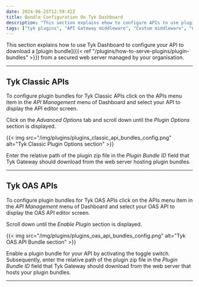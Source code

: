 ```yaml
---
date: 2024-06-25T12:59:42Z
title: Bundle Configuration On Tyk Dashboard
description: "This section explains ehow to configure APIs to use plugin bundles deployed on a remote web server"
tags: ["tyk plugins", "API Gateway middleware", "Custom middleware", "Custom API request"]
---
```


This section explains how to use Tyk Dashboard to configure your API to download a [plugin bundle]({{< ref "/plugins/how-to-serve-plugins/plugin-bundles" >}}) from a secured web server managed by your organisation.

---

## Tyk Classic APIs

To configure plugin bundles for Tyk Classic APIs click on the APIs menu item in the *API Management* menu of Dashboard and select your API to display the API editor screen.

Click on the *Advanced Options* tab and scroll down until the *Plugin Options* section is displayed.

{{< img src="/img/plugins/plugins_classic_api_bundles_config.png" alt="Tyk Classic Plugin Options section" >}}

Enter the relative path of the plugin zip file in the *Plugin Bundle ID* field that Tyk Gateway should download from the web server hosting plugin bundles.

---

## Tyk OAS APIs 

To configure plugin bundles for Tyk OAS APIs click on the APIs menu item in the *API Management* menu of Dashboard and select your OAS API to display the OAS API editor screen.

Scroll down until the *Enable Plugin* section is displayed.

{{< img src="/img/plugins/plugins_oas_api_bundles_config.png" alt="Tyk OAS API Bundle section" >}}

Enable a plugin bundle for your API by activating the toggle switch. Subsequently, enter the relative path of the plugin zip file in the *Plugin Bundle ID* field that Tyk Gateway should download from the web server that hosts your plugin bundles.

---
